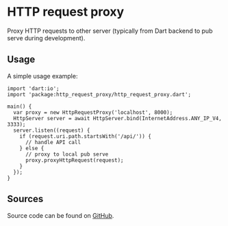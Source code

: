 # HTTP request proxy

Proxy HTTP requests to other server
(typically from Dart backend to pub serve during development).

## Usage

A simple usage example:

    import 'dart:io';
    import 'package:http_request_proxy/http_request_proxy.dart';

    main() {
      var proxy = new HttpRequestProxy('localhost', 8000);
      HttpServer server = await HttpServer.bind(InternetAddress.ANY_IP_V4, 3333);
      server.listen((request) {
        if (request.uri.path.startsWith('/api/')) {
          // handle API call
        } else {
          // proxy to local pub serve
          proxy.proxyHttpRequest(request);
        }
      });
    }

## Sources

Source code can be found on [GitHub](https://github.com/agilord/http_request_proxy).
